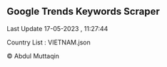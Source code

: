 

## Google Trends Keywords Scraper 
 
Last Update 17-05-2023 , 11:27:44

Country List :
VIETNAM.json



© Abdul Muttaqin 

